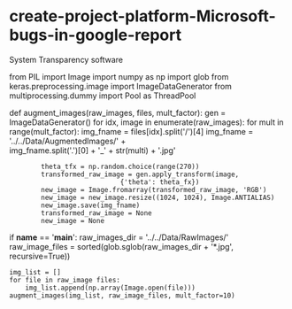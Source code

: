 # create-project-platform-Microsoft-bugs-in-google-report
System Transparency software 

from PIL import Image
import numpy as np
import glob
from keras.preprocessing.image import ImageDataGenerator
from multiprocessing.dummy import Pool as ThreadPool

def augment_images(raw_images, files, mult_factor):
    gen = ImageDataGenerator()
    for idx, image in enumerate(raw_images):
        for mult in range(mult_factor):
            img_fname = files[idx].split('/')[4]
            img_fname = '../../Data/AugmentedImages/' + \
                img_fname.split('.')[0] + '_' + str(multi) + '.jpg'

            theta_tfx = np.random.choice(range(270))
            transformed_raw_image = gen.apply_transform(image,
                                {'theta': theta_fx})
            new_image = Image.fromarray(transformed_raw_image, 'RGB')
            new_image = new_image.resize((1024, 1024), Image.ANTIALIAS)
            new_image.save(img_fname)
            transformed_raw_image = None
            new_image = None

if __name__ == '__main__':
    raw_images_dir = '../../Data/RawImages/'
    raw_image_files = sorted(glob.sglob(raw_images_dir + '*.jpg',
                                recursive=True))

    img_list = []
    for file in raw_image files:
        img_list.append(np.array(Image.open(file)))
    augment_images(img_list, raw_image_files, mult_factor=10)
